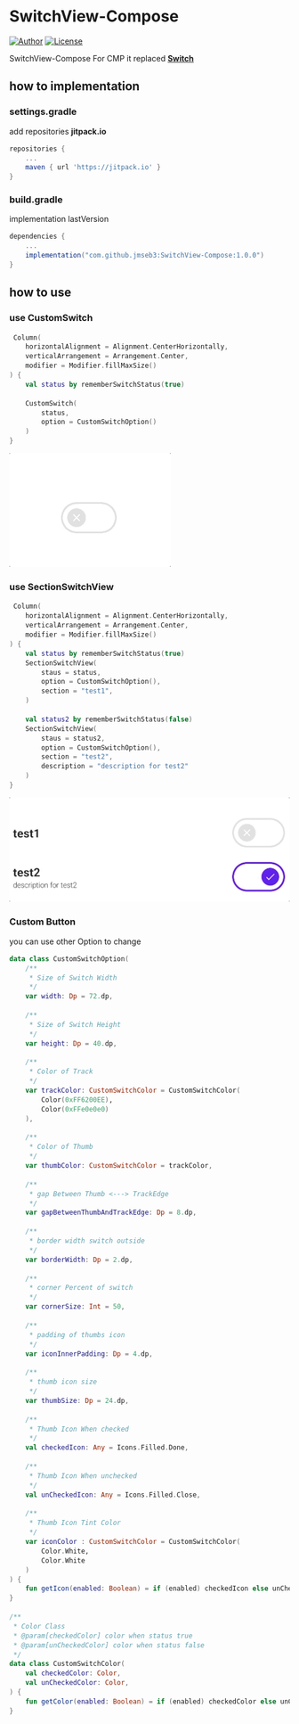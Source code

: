 # SwitchView-Compose
<p >
  <a href="https://github.com/jmseb3"><img alt="Author" src="https://img.shields.io/badge/author-jmse3-red.svg"/></a>
  <a href="https://opensource.org/licenses/Apache-2.0"><img alt="License" src="https://img.shields.io/badge/License-Apache%202.0-blue.svg"/></a>
</p>

SwitchView-Compose For CMP
it replaced [**Switch**](https://developer.android.com/reference/kotlin/androidx/compose/material/package-summary#switch)


## how to implementation

### settings.gradle
add repositories **jitpack.io**
~~~groovy
repositories {
    ...
    maven { url 'https://jitpack.io' }
}
~~~

### build.gradle
implementation lastVersion
~~~groovy
dependencies {
    ...
    implementation("com.github.jmseb3:SwitchView-Compose:1.0.0")
}
~~~

## how to use

### use CustomSwitch
~~~kotlin
 Column(
    horizontalAlignment = Alignment.CenterHorizontally,
    verticalArrangement = Arrangement.Center,
    modifier = Modifier.fillMaxSize()
) {
    val status by rememberSwitchStatus(true)

    CustomSwitch(
        status,
        option = CustomSwitchOption()
    )
}
~~~
![img](/screenshots/customSwitch.gif)


### use SectionSwitchView
~~~kotlin
 Column(
    horizontalAlignment = Alignment.CenterHorizontally,
    verticalArrangement = Arrangement.Center,
    modifier = Modifier.fillMaxSize()
) {
    val status by rememberSwitchStatus(true)
    SectionSwitchView(
        staus = status,
        option = CustomSwitchOption(),
        section = "test1",
    )
    
    val status2 by rememberSwitchStatus(false)
    SectionSwitchView(
        staus = status2,
        option = CustomSwitchOption(),
        section = "test2",
        description = "description for test2"
    ) 
}
~~~
![img](/screenshots/sectionSwitchView.gif)

### Custom Button
you can use other Option to change
~~~kotlin
data class CustomSwitchOption(
    /**
     * Size of Switch Width
     */
    var width: Dp = 72.dp,

    /**
     * Size of Switch Height
     */
    var height: Dp = 40.dp,

    /**
     * Color of Track
     */
    var trackColor: CustomSwitchColor = CustomSwitchColor(
        Color(0xFF6200EE),
        Color(0xFFe0e0e0)
    ),

    /**
     * Color of Thumb
     */
    var thumbColor: CustomSwitchColor = trackColor,

    /**
     * gap Between Thumb <---> TrackEdge
     */
    var gapBetweenThumbAndTrackEdge: Dp = 8.dp,

    /**
     * border width switch outside
     */
    var borderWidth: Dp = 2.dp,

    /**
     * corner Percent of switch
     */
    var cornerSize: Int = 50,

    /**
     * padding of thumbs icon
     */
    var iconInnerPadding: Dp = 4.dp,

    /**
     * thumb icon size
     */
    var thumbSize: Dp = 24.dp,

    /**
     * Thumb Icon When checked
     */
    val checkedIcon: Any = Icons.Filled.Done,

    /**
     * Thumb Icon When unchecked
     */
    val unCheckedIcon: Any = Icons.Filled.Close,

    /**
     * Thumb Icon Tint Color
     */
    var iconColor : CustomSwitchColor = CustomSwitchColor(
        Color.White,
        Color.White
    )
) {
    fun getIcon(enabled: Boolean) = if (enabled) checkedIcon else unCheckedIcon
}

/**
 * Color Class
 * @param[checkedColor] color when status true
 * @param[unCheckedColor] color when status false
 */
data class CustomSwitchColor(
    val checkedColor: Color,
    val unCheckedColor: Color,
) {
    fun getColor(enabled: Boolean) = if (enabled) checkedColor else unCheckedColor
}
~~~